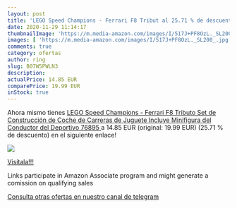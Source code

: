 ```yaml
---
layout: post
title: 'LEGO Speed Champions - Ferrari F8 Tribut al 25.71 % de descuento'
date: 2020-11-29 11:14:17
thumbnailImage: 'https://m.media-amazon.com/images/I/517J+PF8OzL._SL200_.jpg'
images: [ 'https://m.media-amazon.com/images/I/517J+PF8OzL._SL200_.jpg' ]
comments: true
category: ofertas
author: ring
slug: B07W5PWLN3
description:
actualPrice: 14.85 EUR
comparePrice: 19.99 EUR
inStock: true
---
```


Ahora mismo tienes [LEGO Speed Champions - Ferrari F8 Tributo  Set de Construcción de Coche de Carreras de Juguete  Incluye Minifigura del Conductor del Deportivo  76895 ](https://www.amazon.es/dp/B07W5PWLN3/?tag=tolees-21) a 14.85 EUR (original: 19.99 EUR) (25.71 %  de descuento) en el siguiente enlace!

[![](https://m.media-amazon.com/images/I/517J+PF8OzL._SL200_.jpg)](https://www.amazon.es/dp/B07W5PWLN3/?tag=tolees-21)

[Visítala!!!](https://www.amazon.es/dp/B07W5PWLN3/?tag=tolees-21)

Links participate in Amazon Associate program and might generate a comission on qualifying sales

[Consulta otras ofertas en nuestro canal de telegram](https://t.me/s/ofertas25)

